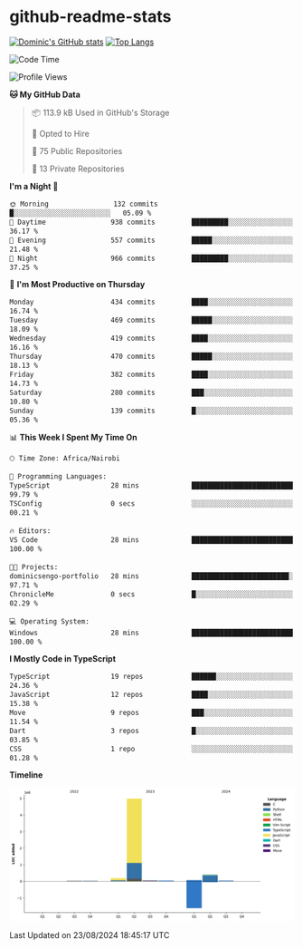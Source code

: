 # github-readme-stats
[![Dominic's GitHub stats](https://github-readme-stats.vercel.app/api?username=Domengo&show_icons=true)](https://github.com/anuraghazra/github-readme-stats)
[![Top Langs](https://github-readme-stats.vercel.app/api/top-langs/?username=Domengo&show_icons=true)](https://github.com/Domengo/github-readme-stats)

<!--START_SECTION:waka-->
![Code Time](http://img.shields.io/badge/Code%20Time-795%20hrs%2036%20mins-blue)

![Profile Views](http://img.shields.io/badge/Profile%20Views-0-blue)

**🐱 My GitHub Data** 

> 📦 113.9 kB Used in GitHub's Storage 
 > 
> 💼 Opted to Hire
 > 
> 📜 75 Public Repositories 
 > 
> 🔑 13 Private Repositories 
 > 
**I'm a Night 🦉** 

```text
🌞 Morning                132 commits         █░░░░░░░░░░░░░░░░░░░░░░░░   05.09 % 
🌆 Daytime                938 commits         █████████░░░░░░░░░░░░░░░░   36.17 % 
🌃 Evening                557 commits         █████░░░░░░░░░░░░░░░░░░░░   21.48 % 
🌙 Night                  966 commits         █████████░░░░░░░░░░░░░░░░   37.25 % 
```
📅 **I'm Most Productive on Thursday** 

```text
Monday                   434 commits         ████░░░░░░░░░░░░░░░░░░░░░   16.74 % 
Tuesday                  469 commits         █████░░░░░░░░░░░░░░░░░░░░   18.09 % 
Wednesday                419 commits         ████░░░░░░░░░░░░░░░░░░░░░   16.16 % 
Thursday                 470 commits         █████░░░░░░░░░░░░░░░░░░░░   18.13 % 
Friday                   382 commits         ████░░░░░░░░░░░░░░░░░░░░░   14.73 % 
Saturday                 280 commits         ███░░░░░░░░░░░░░░░░░░░░░░   10.80 % 
Sunday                   139 commits         █░░░░░░░░░░░░░░░░░░░░░░░░   05.36 % 
```


📊 **This Week I Spent My Time On** 

```text
🕑︎ Time Zone: Africa/Nairobi

💬 Programming Languages: 
TypeScript               28 mins             █████████████████████████   99.79 % 
TSConfig                 0 secs              ░░░░░░░░░░░░░░░░░░░░░░░░░   00.21 % 

🔥 Editors: 
VS Code                  28 mins             █████████████████████████   100.00 % 

🐱‍💻 Projects: 
dominicsengo-portfolio   28 mins             ████████████████████████░   97.71 % 
ChronicleMe              0 secs              █░░░░░░░░░░░░░░░░░░░░░░░░   02.29 % 

💻 Operating System: 
Windows                  28 mins             █████████████████████████   100.00 % 
```

**I Mostly Code in TypeScript** 

```text
TypeScript               19 repos            ██████░░░░░░░░░░░░░░░░░░░   24.36 % 
JavaScript               12 repos            ████░░░░░░░░░░░░░░░░░░░░░   15.38 % 
Move                     9 repos             ███░░░░░░░░░░░░░░░░░░░░░░   11.54 % 
Dart                     3 repos             █░░░░░░░░░░░░░░░░░░░░░░░░   03.85 % 
CSS                      1 repo              ░░░░░░░░░░░░░░░░░░░░░░░░░   01.28 % 
```



**Timeline**

![Lines of Code chart](https://raw.githubusercontent.com/Domengo/Domengo/main/assets/bar_graph.png)


 Last Updated on 23/08/2024 18:45:17 UTC
<!--END_SECTION:waka-->


